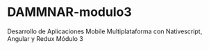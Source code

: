 # DAMMNAR-modulo3
Desarrollo de Aplicaciones Mobile Multiplataforma con Nativescript, Angular y Redux Módulo 3
